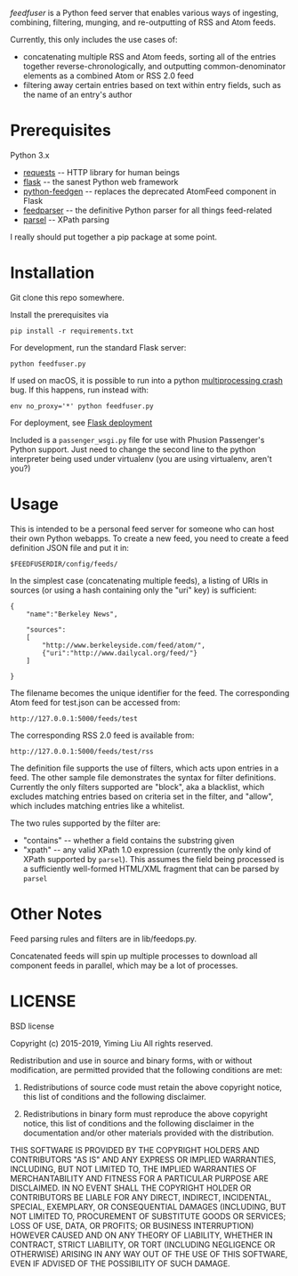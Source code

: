 *feedfuser* is a Python feed server that enables various ways of ingesting, combining, filtering, munging, and re-outputting of RSS and Atom feeds.

Currently, this only includes the use cases of:

*  concatenating multiple RSS and Atom feeds, sorting all of the entries together reverse-chronologically, and outputting common-denominator elements as a combined Atom or RSS 2.0 feed
*  filtering away certain entries based on text within entry fields, such as the name of an entry's author


# Prerequisites

Python 3.x

* [requests](https://pypi.python.org/pypi/requests) -- HTTP library for human beings
* [flask](https://pypi.python.org/pypi/Flask) -- the sanest Python web framework
* [python-feedgen](https://github.com/lkiesow/python-feedgen) -- replaces the deprecated AtomFeed component in Flask
* [feedparser](https://pypi.python.org/pypi/feedparser) -- the definitive Python parser for all things feed-related
* [parsel](https://github.com/scrapy/parsel) -- XPath parsing

I really should put together a pip package at some point.

# Installation

Git clone this repo somewhere.  

Install the prerequisites via 

    pip install -r requirements.txt

For development, run the standard Flask server:

    python feedfuser.py
    
If used on macOS, it is possible to run into a python [multiprocessing crash](https://blog.yimingliu.com/2015/07/22/python-multiprocessing-code-crashes-on-os-x-under-ipython/) bug.  If this happens, run instead with:

    env no_proxy='*' python feedfuser.py

For deployment, see [Flask deployment](http://flask.pocoo.org/docs/0.10/deploying/)

Included is a `passenger_wsgi.py` file for use with Phusion Passenger's Python support.  Just need to change the second line to the python interpreter being used under virtualenv (you are using virtualenv, aren't you?)

# Usage

This is intended to be a personal feed server for someone who can host their own Python webapps.  To create a new feed, you need to create a feed definition JSON file and put it in:

    $FEEDFUSERDIR/config/feeds/
   
In the simplest case (concatenating multiple feeds), a listing of URIs in sources (or using a hash containing only the "uri" key) is sufficient:

    {
        "name":"Berkeley News",

        "sources":
        [
            "http://www.berkeleyside.com/feed/atom/",
            {"uri":"http://www.dailycal.org/feed/"}
        ]

    }

The filename becomes the unique identifier for the feed.  The corresponding Atom feed for test.json can be accessed from:

    http://127.0.0.1:5000/feeds/test
    
The corresponding RSS 2.0 feed is available from:

    http://127.0.0.1:5000/feeds/test/rss
    
The definition file supports the use of filters, which acts upon entries in a feed.  The other sample file demonstrates the syntax for filter definitions.  Currently the only filters supported are "block", aka a blacklist, which excludes matching entries based on criteria set in the filter, and "allow", which includes matching entries like a whitelist.  

The two rules supported by the filter are:
- "contains" -- whether a field contains the substring given
- "xpath" -- any valid XPath 1.0 expression (currently the only kind of XPath supported by `parsel`).  This assumes the field being processed is a sufficiently well-formed HTML/XML fragment that can be parsed by `parsel`


# Other Notes

Feed parsing rules and filters are in lib/feedops.py.  

Concatenated feeds will spin up multiple processes to download all component feeds  in parallel, which may be a lot of processes.

# LICENSE

BSD license

Copyright (c) 2015-2019, Yiming Liu
All rights reserved.

Redistribution and use in source and binary forms, with or without modification, are permitted provided that the following conditions are met:

1. Redistributions of source code must retain the above copyright notice, this list of conditions and the following disclaimer.

2. Redistributions in binary form must reproduce the above copyright notice, this list of conditions and the following disclaimer in the documentation and/or other materials provided with the distribution.

THIS SOFTWARE IS PROVIDED BY THE COPYRIGHT HOLDERS AND CONTRIBUTORS "AS IS" AND ANY EXPRESS OR IMPLIED WARRANTIES, INCLUDING, BUT NOT LIMITED TO, THE IMPLIED WARRANTIES OF MERCHANTABILITY AND FITNESS FOR A PARTICULAR PURPOSE ARE DISCLAIMED. IN NO EVENT SHALL THE COPYRIGHT HOLDER OR CONTRIBUTORS BE LIABLE FOR ANY DIRECT, INDIRECT, INCIDENTAL, SPECIAL, EXEMPLARY, OR CONSEQUENTIAL DAMAGES (INCLUDING, BUT NOT LIMITED TO, PROCUREMENT OF SUBSTITUTE GOODS OR SERVICES; LOSS OF USE, DATA, OR PROFITS; OR BUSINESS INTERRUPTION) HOWEVER CAUSED AND ON ANY THEORY OF LIABILITY, WHETHER IN CONTRACT, STRICT LIABILITY, OR TORT (INCLUDING NEGLIGENCE OR OTHERWISE) ARISING IN ANY WAY OUT OF THE USE OF THIS SOFTWARE, EVEN IF ADVISED OF THE POSSIBILITY OF SUCH DAMAGE.
